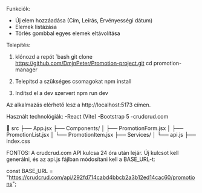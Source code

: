

Funkciók:

-  Új elem hozzáadása (Cím, Leírás, Érvényességi dátum)
-  Elemek listázása
-  Törlés gombbal egyes elemek eltávolítása


Telepítés:

1. klónozd a repót
`bash
git clone https://github.com/DmjnPeter/Promotion-project.git
cd promotion-manager

2. Telepítsd a szükséges csomagokat
npm install

3. Indítsd el a dev szervert
npm run dev

Az alkalmazás elérhető lesz a http://localhost:5173 címen.


Használt technológiák:
-React (Vite)
-Bootstrap 5
-crudcrud.com

📁 src
├── App.jsx
├── Components/
│   ├── PromotionForm.jsx
│   ├── PromotionList.jsx
│   └── PromotionItem.jsx
├── Services/
│   └── api.js
├── index.css


FONTOS: A crudcrud.com API kulcsa 24 óra után lejár. Új kulcsot kell generálni, és az api.js fájlban módosítani kell a BASE_URL-t:

const BASE_URL = "https://crudcrud.com/api/292fd714cabd4bbcb2a3b12ed14cac60/promotions";
